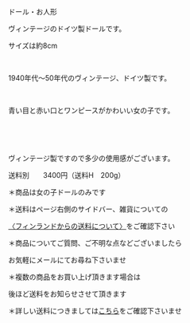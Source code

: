 <link rel="stylesheet" type="text/css" href="/assets/css/styles.css">

ドール・お人形

ヴィンテージのドイツ製ドールです。

サイズは約8cm

  <img alt="" src="http://blog.cnobi.jp/v1/blog/user/71e35865e9e62f3f9d70420d6124d2ab/1462800911"/>    

1940年代〜50年代のヴィンテージ、ドイツ製です。

<img alt="" src="http://blog.cnobi.jp/v1/blog/user/71e35865e9e62f3f9d70420d6124d2ab/1462800916"/> 

<img alt="" src="http://blog.cnobi.jp/v1/blog/user/71e35865e9e62f3f9d70420d6124d2ab/1462800915"/> 

青い目と赤い口とワンピースがかわいい女の子です。

 <img alt="" src="http://blog.cnobi.jp/v1/blog/user/71e35865e9e62f3f9d70420d6124d2ab/1462800914"/>  

<img alt="" src="http://blog.cnobi.jp/v1/blog/user/71e35865e9e62f3f9d70420d6124d2ab/1462800912"/> 

<img alt="" src="http://blog.cnobi.jp/v1/blog/user/71e35865e9e62f3f9d70420d6124d2ab/1462800913"/> 

ヴィンテージ製ですので多少の使用感がございます。

送料別　　3400円（送料H　200g）

＊商品は女の子ドールのみです

＊送料はページ右側のサイドバー、雑貨についての

[〈フィンランドからの送料について〉](https://dkzakka.github.io/2005/03/31/雑貨について.html)をご確認下さい

＊商品についてご質問、ご不明な点などございましたら

お気軽にメールにてお尋ね下さいませ

＊複数の商品をお買い上げ頂きます場合は 

後ほど送料をお知らせさせて頂きます

＊詳しい送料につきましては[こちら](http://dkzakka.blog.shinobi.jp/Entry/3385/)をご確認下さいませ